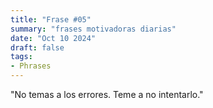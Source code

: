 ```yaml
---
title: "Frase #05"
summary: "frases motivadoras diarias"
date: "Oct 10 2024"
draft: false
tags:
- Phrases
---
```


"No temas a los errores. Teme a no intentarlo."

